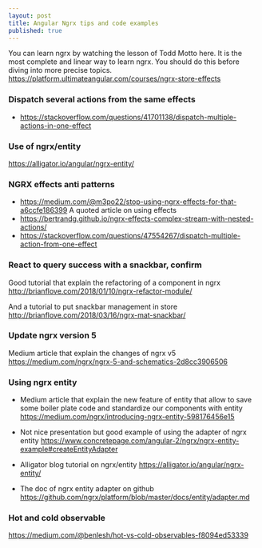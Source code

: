 ```yaml
---
layout: post
title: Angular Ngrx tips and code examples
published: true
---
```


You can learn ngrx by watching the lesson of Todd Motto here. It is the most complete and linear way to learn ngrx. 
You should do this before diving into more precise topics.
https://platform.ultimateangular.com/courses/ngrx-store-effects

### Dispatch several actions from the same effects

* https://stackoverflow.com/questions/41701138/dispatch-multiple-actions-in-one-effect

### Use of ngrx/entity 

https://alligator.io/angular/ngrx-entity/


### NGRX effects anti patterns 

* https://medium.com/@m3po22/stop-using-ngrx-effects-for-that-a6ccfe186399
A quoted article on using effects 
* https://bertrandg.github.io/ngrx-effects-complex-stream-with-nested-actions/
* https://stackoverflow.com/questions/47554267/dispatch-multiple-action-from-one-effect

### React to query success with a snackbar, confirm

Good tutorial that explain the refactoring of a component in ngrx
http://brianflove.com/2018/01/10/ngrx-refactor-module/

And a tutorial to put snackbar management in store 
http://brianflove.com/2018/03/16/ngrx-mat-snackbar/

### Update ngrx version 5 

Medium article that explain the changes of ngrx v5
https://medium.com/ngrx/ngrx-5-and-schematics-2d8cc3906506

### Using ngrx entity 

* Medium article that explain the new feature of entity that allow to save some boiler plate code and standardize our components with entity
https://medium.com/ngrx/introducing-ngrx-entity-598176456e15

* Not nice presentation but good example of using the adapter of ngrx entity
https://www.concretepage.com/angular-2/ngrx/ngrx-entity-example#createEntityAdapter

* Alligator blog tutorial on ngrx/entity
https://alligator.io/angular/ngrx-entity/

* The doc of  ngrx entity adapter on github 
https://github.com/ngrx/platform/blob/master/docs/entity/adapter.md


### Hot and cold observable 

https://medium.com/@benlesh/hot-vs-cold-observables-f8094ed53339

